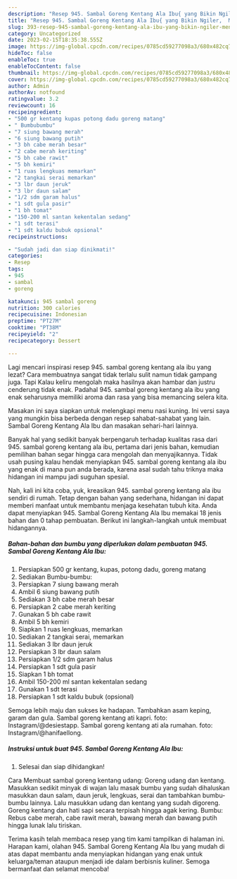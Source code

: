 ```yaml
---
description: "Resep 945. Sambal Goreng Kentang Ala Ibu{ yang Bikin Ngiler,  Menu Buat lebaran"
title: "Resep 945. Sambal Goreng Kentang Ala Ibu{ yang Bikin Ngiler,  Menu Buat lebaran"
slug: 393-resep-945-sambal-goreng-kentang-ala-ibu-yang-bikin-ngiler-menu-buat-lebaran
category: Uncategorized
date: 2023-02-15T18:35:38.555Z
image: https://img-global.cpcdn.com/recipes/0785cd59277098a3/680x482cq70/945-sambal-goreng-kentang-ala-ibu-foto-resep-utama.jpg
hideToc: false
enableToc: true
enableTocContent: false
thumbnail: https://img-global.cpcdn.com/recipes/0785cd59277098a3/680x482cq70/945-sambal-goreng-kentang-ala-ibu-foto-resep-utama.jpg
cover: https://img-global.cpcdn.com/recipes/0785cd59277098a3/680x482cq70/945-sambal-goreng-kentang-ala-ibu-foto-resep-utama.jpg
author: Admin
authorAv: notfound
ratingvalue: 3.2
reviewcount: 16
recipeingredient:
- "500 gr kentang kupas potong dadu goreng matang"
- " Bumbubumbu"
- "7 siung bawang merah"
- "6 siung bawang putih"
- "3 bh cabe merah besar"
- "2 cabe merah keriting"
- "5 bh cabe rawit"
- "5 bh kemiri"
- "1 ruas lengkuas memarkan"
- "2 tangkai serai memarkan"
- "3 lbr daun jeruk"
- "3 lbr daun salam"
- "1/2 sdm garam halus"
- "1 sdt gula pasir"
- "1 bh tomat"
- "150-200 ml santan kekentalan sedang"
- "1 sdt terasi"
- "1 sdt kaldu bubuk opsional"
recipeinstructions:

- "Sudah jadi dan siap dinikmati!"
categories:
- Resep
tags:
- 945
- sambal
- goreng

katakunci: 945 sambal goreng 
nutrition: 300 calories
recipecuisine: Indonesian
preptime: "PT27M"
cooktime: "PT38M"
recipeyield: "2"
recipecategory: Dessert

---
```



Lagi mencari inspirasi resep 945. sambal goreng kentang ala ibu yang lezat? Cara membuatnya sangat tidak terlalu sulit namun tidak gampang juga. Tapi Kalau keliru mengolah maka hasilnya akan hambar dan justru cenderung tidak enak. Padahal 945. sambal goreng kentang ala ibu yang enak seharusnya memiliki aroma dan rasa yang bisa memancing selera kita.


Masakan ini saya siapkan untuk melengkapi menu nasi kuning. Ini versi saya yang mungkin bisa berbeda dengan resep sahabat-sahabat yang lain. Sambal Goreng Kentang Ala Ibu dan masakan sehari-hari lainnya.

Banyak hal yang sedikit banyak berpengaruh terhadap kualitas rasa dari 945. sambal goreng kentang ala ibu, pertama dari jenis bahan, kemudian pemilihan bahan segar hingga cara mengolah dan menyajikannya. Tidak usah pusing kalau hendak menyiapkan 945. sambal goreng kentang ala ibu yang enak di mana pun anda berada, karena asal sudah tahu triknya maka hidangan ini mampu jadi suguhan spesial.


Nah, kali ini kita coba, yuk, kreasikan 945. sambal goreng kentang ala ibu sendiri di rumah. Tetap dengan bahan yang sederhana, hidangan ini dapat memberi manfaat untuk membantu menjaga kesehatan tubuh kita. Anda dapat menyiapkan 945. Sambal Goreng Kentang Ala Ibu memakai 18 jenis bahan dan 0 tahap pembuatan. Berikut ini langkah-langkah untuk membuat hidangannya.

<!--inarticleads1-->

##### Bahan-bahan dan bumbu yang diperlukan dalam pembuatan 945. Sambal Goreng Kentang Ala Ibu:

1. Persiapkan 500 gr kentang, kupas, potong dadu, goreng matang
1. Sediakan  Bumbu-bumbu:
1. Persiapkan 7 siung bawang merah
1. Ambil 6 siung bawang putih
1. Sediakan 3 bh cabe merah besar
1. Persiapkan 2 cabe merah keriting
1. Gunakan 5 bh cabe rawit
1. Ambil 5 bh kemiri
1. Siapkan 1 ruas lengkuas, memarkan
1. Sediakan 2 tangkai serai, memarkan
1. Sediakan 3 lbr daun jeruk
1. Persiapkan 3 lbr daun salam
1. Persiapkan 1/2 sdm garam halus
1. Persiapkan 1 sdt gula pasir
1. Siapkan 1 bh tomat
1. Ambil 150-200 ml santan kekentalan sedang
1. Gunakan 1 sdt terasi
1. Persiapkan 1 sdt kaldu bubuk (opsional)


Semoga lebih maju dan sukses ke hadapan. Tambahkan asam keping, garam dan gula. Sambal goreng kentang ati kapri. foto: Instagram/@desiestapp. Sambal goreng kentang ati ala rumahan. foto: Instagram/@hanifaellong. 

<!--inarticleads2-->

##### Instruksi untuk buat 945. Sambal Goreng Kentang Ala Ibu:


1. Selesai dan siap dihidangkan!

Cara Membuat sambal goreng kentang udang: Goreng udang dan kentang. Masukkan sedikit minyak di wajan lalu masak bumbu yang sudah dihaluskan masukkan daun salam, daun jeruk, lengkuas, serai dan tambahkan bumbu-bumbu lainnya. Lalu masukkan udang dan kentang yang sudah digoreng. Goreng kentang dan hati sapi secara terpisah hingga agak kering. Bumbu: Rebus cabe merah, cabe rawit merah, bawang merah dan bawang putih hingga lunak lalu tiriskan. 

Terima kasih telah membaca resep yang tim kami tampilkan di halaman ini. Harapan kami, olahan 945. Sambal Goreng Kentang Ala Ibu yang mudah di atas dapat membantu anda menyiapkan hidangan yang enak untuk keluarga/teman ataupun menjadi ide dalam berbisnis kuliner. Semoga bermanfaat dan selamat mencoba!
